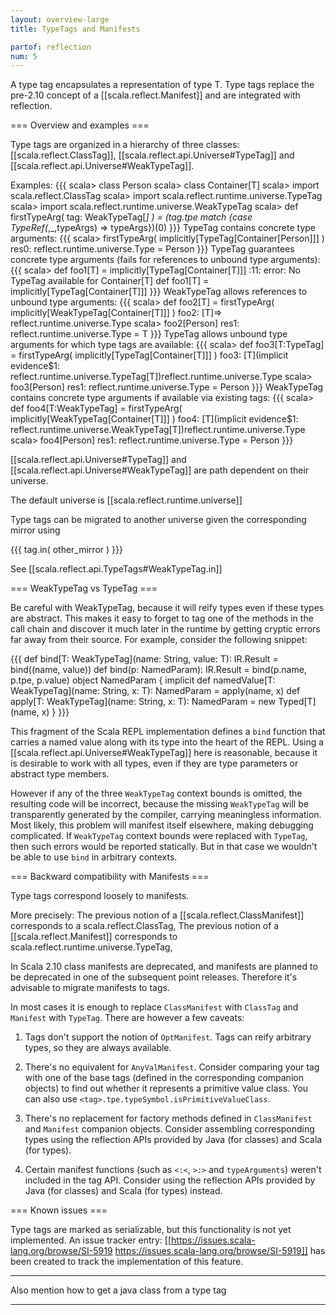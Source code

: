 ```yaml
---
layout: overview-large
title: TypeTags and Manifests

partof: reflection
num: 5
---
```



A type tag encapsulates a representation of type T.
Type tags replace the pre-2.10 concept of a [[scala.reflect.Manifest]] and are integrated with reflection.

=== Overview and examples ===

Type tags are organized in a hierarchy of three classes:
[[scala.reflect.ClassTag]], [[scala.reflect.api.Universe#TypeTag]] and [[scala.reflect.api.Universe#WeakTypeTag]].

Examples:
  {{{
  scala> class Person
  scala> class Container[T]
  scala> import scala.reflect.ClassTag
  scala> import scala.reflect.runtime.universe.TypeTag
  scala> import scala.reflect.runtime.universe.WeakTypeTag
  scala> def firstTypeArg( tag: WeakTypeTag[_] ) = (tag.tpe match {case TypeRef(_,_,typeArgs) => typeArgs})(0)
  }}}
  TypeTag contains concrete type arguments:
  {{{
  scala> firstTypeArg( implicitly[TypeTag[Container[Person]]] )
  res0: reflect.runtime.universe.Type = Person
  }}}
  TypeTag guarantees concrete type arguments (fails for references to unbound type arguments):
  {{{
  scala> def foo1[T] = implicitly[TypeTag[Container[T]]]
  <console>:11: error: No TypeTag available for Container[T]
         def foo1[T] = implicitly[TypeTag[Container[T]]]
  }}}
  WeakTypeTag allows references to unbound type arguments:
  {{{
  scala> def foo2[T] = firstTypeArg( implicitly[WeakTypeTag[Container[T]]] )
  foo2: [T]=> reflect.runtime.universe.Type
  scala> foo2[Person]
  res1: reflect.runtime.universe.Type = T
  }}}
  TypeTag allows unbound type arguments for which type tags are available:
  {{{
  scala> def foo3[T:TypeTag] = firstTypeArg( implicitly[TypeTag[Container[T]]] )
  foo3: [T](implicit evidence$1: reflect.runtime.universe.TypeTag[T])reflect.runtime.universe.Type
  scala> foo3[Person]
  res1: reflect.runtime.universe.Type = Person
  }}}
  WeakTypeTag contains concrete type arguments if available via existing tags:
  {{{
  scala> def foo4[T:WeakTypeTag] = firstTypeArg( implicitly[WeakTypeTag[Container[T]]] )
  foo4: [T](implicit evidence$1: reflect.runtime.universe.WeakTypeTag[T])reflect.runtime.universe.Type
  scala> foo4[Person]
  res1: reflect.runtime.universe.Type = Person
  }}}


[[scala.reflect.api.Universe#TypeTag]] and [[scala.reflect.api.Universe#WeakTypeTag]] are path dependent on their universe.

The default universe is [[scala.reflect.runtime.universe]]

Type tags can be migrated to another universe given the corresponding mirror using

 {{{
 tag.in( other_mirror )
 }}}

 See [[scala.reflect.api.TypeTags#WeakTypeTag.in]]

=== WeakTypeTag vs TypeTag ===

Be careful with WeakTypeTag, because it will reify types even if these types are abstract.
This makes it easy to forget to tag one of the methods in the call chain and discover it much later in the runtime
by getting cryptic errors far away from their source. For example, consider the following snippet:

{{{
  def bind[T: WeakTypeTag](name: String, value: T): IR.Result = bind((name, value))
  def bind(p: NamedParam): IR.Result                          = bind(p.name, p.tpe, p.value)
  object NamedParam {
    implicit def namedValue[T: WeakTypeTag](name: String, x: T): NamedParam = apply(name, x)
    def apply[T: WeakTypeTag](name: String, x: T): NamedParam = new Typed[T](name, x)
  }
}}}

This fragment of the Scala REPL implementation defines a `bind` function that carries a named value along with its type
into the heart of the REPL. Using a [[scala.reflect.api.Universe#WeakTypeTag]] here is reasonable, because it is desirable
to work with all types, even if they are type parameters or abstract type members.

However if any of the three `WeakTypeTag` context bounds is omitted, the resulting code will be incorrect,
because the missing `WeakTypeTag` will be transparently generated by the compiler, carrying meaningless information.
Most likely, this problem will manifest itself elsewhere, making debugging complicated.
If `WeakTypeTag` context bounds were replaced with `TypeTag`, then such errors would be reported statically.
But in that case we wouldn't be able to use `bind` in arbitrary contexts.

=== Backward compatibility with Manifests ===

Type tags correspond loosely to manifests.

More precisely:
The previous notion of a [[scala.reflect.ClassManifest]] corresponds to a scala.reflect.ClassTag,
The previous notion of a [[scala.reflect.Manifest]] corresponds to scala.reflect.runtime.universe.TypeTag,

In Scala 2.10 class manifests are deprecated, and manifests are planned to be deprecated in one of the
subsequent point releases. Therefore it's advisable to migrate manifests to tags.

In most cases it is enough to replace `ClassManifest` with `ClassTag` and `Manifest` with `TypeTag`.
There are however a few caveats:

1) Tags don't support the notion of `OptManifest`. Tags can reify arbitrary types, so they are always available.

2) There's no equivalent for `AnyValManifest`. Consider comparing your tag with one of the base tags
   (defined in the corresponding companion objects) to find out whether it represents a primitive value class.
   You can also use `<tag>.tpe.typeSymbol.isPrimitiveValueClass`.

3) There's no replacement for factory methods defined in `ClassManifest` and `Manifest` companion objects.
   Consider assembling corresponding types using the reflection APIs provided by Java (for classes) and Scala (for types).

4) Certain manifest functions (such as `<:<`, `>:>` and `typeArguments`) weren't included in the tag API.
   Consider using the reflection APIs provided by Java (for classes) and Scala (for types) instead.

 === Known issues ===

 Type tags are marked as serializable, but this functionality is not yet implemented.
 An issue tracker entry: [[https://issues.scala-lang.org/browse/SI-5919 https://issues.scala-lang.org/browse/SI-5919]]
 has been created to track the implementation of this feature.


***********
Also mention how to get a java class from a type tag
***********